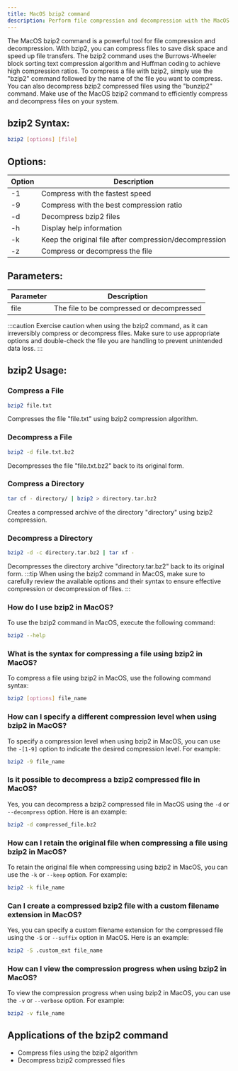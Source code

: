 ```yaml
---
title: MacOS bzip2 command
description: Perform file compression and decompression with the MacOS bzip2 command efficiently. Learn how to compress data using bzip2 and easily decompress bzip2 compressed files on your MacOS system.
---
```


The MacOS bzip2 command is a powerful tool for file compression and decompression. With bzip2, you can compress files to save disk space and speed up file transfers. The bzip2 command uses the Burrows-Wheeler block sorting text compression algorithm and Huffman coding to achieve high compression ratios. To compress a file with bzip2, simply use the "bzip2" command followed by the name of the file you want to compress. You can also decompress bzip2 compressed files using the "bunzip2" command. Make use of the MacOS bzip2 command to efficiently compress and decompress files on your system.
## bzip2 Syntax:
```bash
bzip2 [options] [file]
```
## Options:
| Option | Description                      |
|--------|----------------------------------|
| -1     | Compress with the fastest speed  |
| -9     | Compress with the best compression ratio |
| -d     | Decompress bzip2 files           |
| -h     | Display help information         |
| -k     | Keep the original file after compression/decompression |
| -z     | Compress or decompress the file  |

## Parameters:
| Parameter | Description                             |
|-----------|-----------------------------------------|
| file      | The file to be compressed or decompressed |

:::caution
Exercise caution when using the bzip2 command, as it can irreversibly compress or decompress files. Make sure to use appropriate options and double-check the file you are handling to prevent unintended data loss.
:::
## bzip2 Usage:
### Compress a File
```bash
bzip2 file.txt
```
Compresses the file "file.txt" using bzip2 compression algorithm.

### Decompress a File
```bash
bzip2 -d file.txt.bz2
```
Decompresses the file "file.txt.bz2" back to its original form.

### Compress a Directory
```bash
tar cf - directory/ | bzip2 > directory.tar.bz2
```
Creates a compressed archive of the directory "directory" using bzip2 compression.

### Decompress a Directory
```bash
bzip2 -d -c directory.tar.bz2 | tar xf -
```
Decompresses the directory archive "directory.tar.bz2" back to its original form.
:::tip
When using the bzip2 command in MacOS, make sure to carefully review the available options and their syntax to ensure effective compression or decompression of files.
:::

### How do I use bzip2 in MacOS?
To use the bzip2 command in MacOS, execute the following command:
```bash
bzip2 --help
```

### What is the syntax for compressing a file using bzip2 in MacOS?
To compress a file using bzip2 in MacOS, use the following command syntax:
```bash
bzip2 [options] file_name
```

### How can I specify a different compression level when using bzip2 in MacOS?
To specify a compression level when using bzip2 in MacOS, you can use the `-[1-9]` option to indicate the desired compression level. For example:
```bash
bzip2 -9 file_name
```

### Is it possible to decompress a bzip2 compressed file in MacOS?
Yes, you can decompress a bzip2 compressed file in MacOS using the `-d` or `--decompress` option. Here is an example:
```bash
bzip2 -d compressed_file.bz2
```

### How can I retain the original file when compressing a file using bzip2 in MacOS?
To retain the original file when compressing using bzip2 in MacOS, you can use the `-k` or `--keep` option. For example:
```bash
bzip2 -k file_name
```

### Can I create a compressed bzip2 file with a custom filename extension in MacOS?
Yes, you can specify a custom filename extension for the compressed file using the `-S` or `--suffix` option in MacOS. Here is an example:
```bash
bzip2 -S .custom_ext file_name
```

### How can I view the compression progress when using bzip2 in MacOS?
To view the compression progress when using bzip2 in MacOS, you can use the `-v` or `--verbose` option. For example:
```bash
bzip2 -v file_name
```

## Applications of the bzip2 command

- Compress files using the bzip2 algorithm
- Decompress bzip2 compressed files